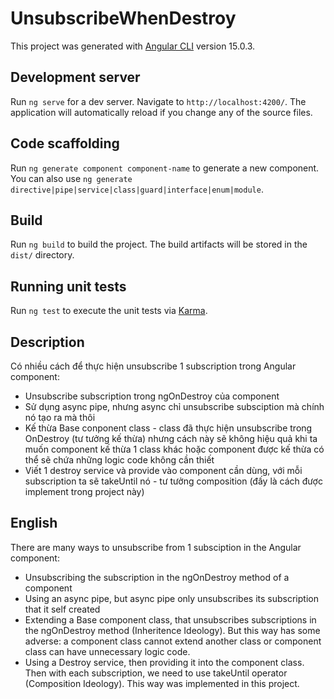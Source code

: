 # UnsubscribeWhenDestroy

This project was generated with [Angular CLI](https://github.com/angular/angular-cli) version 15.0.3.

## Development server

Run `ng serve` for a dev server. Navigate to `http://localhost:4200/`. The application will automatically reload if you change any of the source files.

## Code scaffolding

Run `ng generate component component-name` to generate a new component. You can also use `ng generate directive|pipe|service|class|guard|interface|enum|module`.

## Build

Run `ng build` to build the project. The build artifacts will be stored in the `dist/` directory.

## Running unit tests

Run `ng test` to execute the unit tests via [Karma](https://karma-runner.github.io).

## Description
Có nhiều cách để thực hiện unsubscribe 1 subscription trong Angular component:
  - Unsubscribe subscription trong ngOnDestroy của component
  - Sử dụng async pipe, nhưng async chỉ unsubscribe subsciption mà chính nó tạo ra mà thôi
  - Kế thừa Base conponent class - class đã thực hiện unsubscribe trong OnDestroy (tư tưởng kế thừa) nhưng cách này sẽ không hiệu quả khi ta muốn component kế thừa 1 class khác hoặc component được kế thừa có thể sẽ chứa những logic code không cần thiết
  - Viết 1 destroy service và provide vào component cần dùng, với mỗi subscription ta sẽ takeUntil nó - tư tưởng composition (đấy là cách được implement trong project này)

## English
There are many ways to unsubscribe from 1 subsciption in the Angular component:
  - Unsubscribing the subscription in the ngOnDestroy method of a component
  - Using an async pipe, but async pipe only unsubscribes its subscription that it self created
  - Extending a Base component class, that unsubscribes subscriptions in the ngOnDestroy method (Inheritence Ideology). But this way has some adverse: a component class cannot extend another class or component class can have unnecessary logic code.
  - Using a Destroy service, then providing it into the component class. Then with each subscription, we need to use takeUntil operator (Composition Ideology). This way was implemented in this project.
